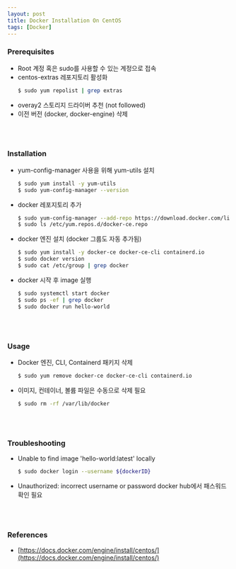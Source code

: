 ```yaml
---
layout: post
title: Docker Installation On CentOS
tags: [Docker]
---
```


### Prerequisites
- Root 계정 혹은 sudo를 사용할 수 있는 계정으로 접속
- centos-extras 레포지토리 활성화
    ```bash
    $ sudo yum repolist | grep extras
    ```
- overay2 스토리지 드라이버 추천 (not followed)
- 이전 버전 (docker, docker-engine) 삭제
<br>
<br>

### Installation
- yum-config-manager 사용을 위해 yum-utils 설치
    ```bash
    $ sudo yum install -y yum-utils
    $ sudo yum-config-manager --version
    ```
- docker 레포지토리 추가
    ```bash
    $ sudo yum-config-manager --add-repo https://download.docker.com/linux/centos/docker-ce.repo
    $ sudo ls /etc/yum.repos.d/docker-ce.repo
    ```
- docker 엔진 설치 (docker 그룹도 자동 추가됨)
    ```bash
    $ sudo yum install -y docker-ce docker-ce-cli containerd.io
    $ sudo docker version
    $ sudo cat /etc/group | grep docker
    ```
- docker 시작 후 image 실행
    ```bash
    $ sudo systemctl start docker
    $ sudo ps -ef | grep docker
    $ sudo docker run hello-world
    ```
<br>
<br>

### Usage
- Docker 엔진, CLI, Containerd 패키지 삭제
  ```bash
  $ sudo yum remove docker-ce docker-ce-cli containerd.io
  ```
- 이미지, 컨테이너, 볼륨 파일은 수동으로 삭제 필요
  ```bash
  $ sudo rm -rf /var/lib/docker
  ```
<br>
<br>

### Troubleshooting
- Unable to find image 'hello-world:latest' locally
    ```bash
    $ sudo docker login --username ${dockerID}
    ```
- Unauthorized: incorrect username or password
docker hub에서 패스워드 확인 필요
<br>
<br>

### References
- [https://docs.docker.com/engine/install/centos/](https://docs.docker.com/engine/install/centos/)
